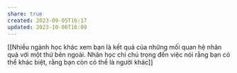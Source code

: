 ```yaml
---
share: true
created: 2023-09-05T16:17
updated: 2023-10-06T16:09
---
```

[[Nhiều ngành học khác xem bạn là kết quả của những mối quan hệ nhân quả với một thứ bên ngoài. Nhân học chỉ chú trọng đến việc nói rằng bạn có thể khác biệt, rằng bạn còn có thể là người khác]] 
